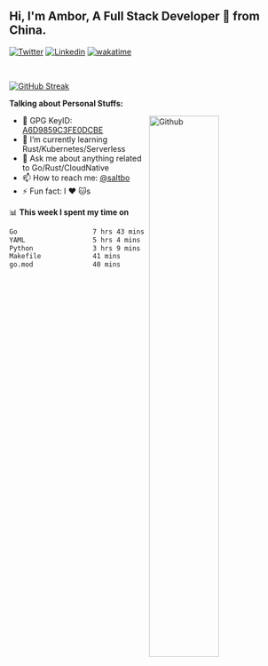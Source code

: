 ## Hi, I'm Ambor, A Full Stack Developer 🚀 from China.

[![Twitter](https://img.shields.io/badge/-saltbo-1ca0f1?style=flat&logo=twitter&logoColor=white)](https://twitter.com/rdsaltbo)
[![Linkedin](https://img.shields.io/badge/-saltbo-blue?style=flat&logo=Linkedin&logoColor=white)](https://www.linkedin.com/in/saltbo/)
[![wakatime](https://wakatime.com/badge/user/f82b1c77-faab-48cd-aef5-a12c0aff104b.svg)](https://wakatime.com/@f82b1c77-faab-48cd-aef5-a12c0aff104b)

&nbsp;  

[![GitHub Streak](http://github-readme-streak-stats.herokuapp.com?user=saltbo&hide_border=true&date_format=M%20j%5B%2C%20Y%5D)](https://git.io/streak-stats)

**Talking about Personal Stuffs:**
<!-- Any image aligned to the right. Beware the width  -->
<img width="50%" align="right" alt="Github" src="https://raw.githubusercontent.com/saltbo/saltbo/master/images/git-header.svg" />

- 🤘 GPG KeyID: [A6D9859C3FE0DCBE](https://saltbo.cn/pgp_keys.asc)
- 🌱 I’m currently learning Rust/Kubernetes/Serverless
- 💬 Ask me about anything related to Go/Rust/CloudNative
- 📫 How to reach me: [@saltbo](https://t.me/saltbo)
- ⚡ Fun fact: I :heart: :cat:s


📊 **This week I spent my time on**
<!--START_SECTION:waka-->

```txt
Go                   7 hrs 43 mins   █████████▓░░░░░░░░░░░░░░░   38.92 %
YAML                 5 hrs 4 mins    ██████▒░░░░░░░░░░░░░░░░░░   25.57 %
Python               3 hrs 9 mins    ████░░░░░░░░░░░░░░░░░░░░░   15.88 %
Makefile             41 mins         █░░░░░░░░░░░░░░░░░░░░░░░░   03.50 %
go.mod               40 mins         █░░░░░░░░░░░░░░░░░░░░░░░░   03.38 %
```

<!--END_SECTION:waka-->
